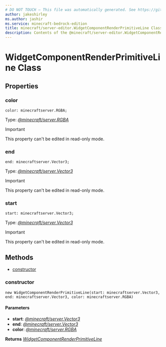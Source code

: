 ```yaml
---
# DO NOT TOUCH — This file was automatically generated. See https://github.com/mojang/minecraftapidocsgenerator to modify descriptions, examples, etc.
author: jakeshirley
ms.author: jashir
ms.service: minecraft-bedrock-edition
title: minecraft/server-editor.WidgetComponentRenderPrimitiveLine Class
description: Contents of the @minecraft/server-editor.WidgetComponentRenderPrimitiveLine class.
---
```

# WidgetComponentRenderPrimitiveLine Class

## Properties

### **color**
`color: minecraftserver.RGBA;`

Type: [*@minecraft/server.RGBA*](../../minecraft/server/RGBA.md)
  
> [!IMPORTANT]
> This property can't be edited in read-only mode.

### **end**
`end: minecraftserver.Vector3;`

Type: [*@minecraft/server.Vector3*](../../minecraft/server/Vector3.md)
  
> [!IMPORTANT]
> This property can't be edited in read-only mode.

### **start**
`start: minecraftserver.Vector3;`

Type: [*@minecraft/server.Vector3*](../../minecraft/server/Vector3.md)
  
> [!IMPORTANT]
> This property can't be edited in read-only mode.

## Methods
- [constructor](#constructor)

### **constructor**
`
new WidgetComponentRenderPrimitiveLine(start: minecraftserver.Vector3, end: minecraftserver.Vector3, color: minecraftserver.RGBA)
`

#### **Parameters**
- **start**: [*@minecraft/server.Vector3*](../../minecraft/server/Vector3.md)
- **end**: [*@minecraft/server.Vector3*](../../minecraft/server/Vector3.md)
- **color**: [*@minecraft/server.RGBA*](../../minecraft/server/RGBA.md)

**Returns** [*WidgetComponentRenderPrimitiveLine*](WidgetComponentRenderPrimitiveLine.md)
